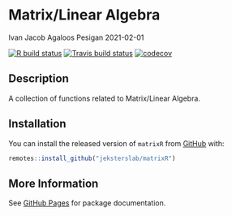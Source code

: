 Matrix/Linear Algebra
================
Ivan Jacob Agaloos Pesigan
2021-02-01

<!-- README.md is generated from README.Rmd. Please edit that file -->
<!-- badges: start -->

[![R build
status](https://github.com/jeksterslab/matrixR/workflows/R-CMD-check/badge.svg?branch=master)](https://github.com/jeksterslab/matrixR/actions?workflow=R-CMD-check)
[![Travis build
status](https://travis-ci.com/jeksterslab/matrixR.svg?branch=master)](https://travis-ci.com/jeksterslab/matrixR)
[![codecov](https://codecov.io/github/jeksterslab/matrixR/branch/master/graphs/badge.svg)](https://codecov.io/github/jeksterslab/matrixR)
<!-- badges: end -->

## Description

A collection of functions related to Matrix/Linear Algebra.

## Installation

You can install the released version of `matrixR` from
[GitHub](https://github.com/jeksterslab/matrixR) with:

``` r
remotes::install_github("jeksterslab/matrixR")
```

## More Information

See [GitHub Pages](https://jeksterslab.github.io/matrixR/index.html) for
package documentation.
